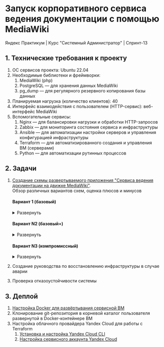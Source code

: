 # Запуск корпоративного сервиса ведения документации с помощью MediaWiki
Яндекс Практикум | Курс "Системный Администратор" | Спринт-13  

## 1. Технические требования к проекту

1. ОС сервисов проекта: Ubuntu 22.04
2. Необходимые библиотеки и фреймворки:
    1. MediaWiki (php)
    2. PostgreSQL — для хранения данных MediaWiki
    3. pg_dump — для регулярного резервного копирования базы данных
3. Планируемая нагрузка (количество клиентов): 40
4. Интерфейс взаимодействия с пользователем (HTTP-сервис): веб-интерфейс MediaWiki
5. Вспомогательные сервисы:
    1. Nginx — для балансировки нагрузки и обработки HTTP-запросов
    2. Zabbix — для мониторинга состояния сервиса и инфраструктуры
    3. Ansible — для автоматизации настройки серверов и управления конфигурацией инфраструктуры
    4. Terraform — для автоматизированного создания и управления ВМ (серверами)
    5. Python — для автоматизации рутинных процессов

## 2. Задачи

1. [Создание схемы развертываемого приложения "Cервиса ведения документации на движке MediaWiki"](Solution/2.1.%20App%20deployment%20schema.md "App deployment schema").  
Обзор различных вариантов схем, оценка плюсов и минусов

    #### Вариант 1 (базовый)
    
    <details>
    <summary>Развернуть</summary>   

    ##### Компоненты:
    1. VM-1 - Сервисная VM. Точка входа администратора, деплой, управление, проксирование запросов и мониторинг состояния приложения, запуск Python-скриптов.
        - Стек технологий: Ubuntu 22.04, proxy-Nginx, Zabbix-Server, Teraform, Ansible, Python-скрипты
        - [**Zabbix-server**](https://www.zabbix.com/documentation/current/en// "Zabbix-server используется для настройки мониторинга состояния работы приложения"). Мониторинг состояния приложения.
        - [**Teraform**](https://developer.hashicorp.com/terraform/docs "Teraform используется для автоматизированного развертывания виртуальных машин и пр. элементов сетевой инфраструктуры"). Автоматический деплой ВМ
        - [**Ansible**](https://docs.ansible.com/ "Ansible используется для автоматической настройки виртуальных машин и пр. элементов сетевой инфраструктуры"). Автоматическая конфигурация ВМ.
        - proxy-[**Nginx**](https://nginx.org/en/). HTTP-запросы пользователей перенаправляются на один из серверов MediaWiki (VM-2,3,4)
            - Вид proxy: обратный — HTTP-запросы пользователей перенаправляются на один из серверов MediaWiki (VM-2,3,4)
            - Метод балансировки: <a href="#" title="Каждый сервер в равной степени поочередно обрабатывает запрос)">Round Robin</a> без веса. 
    2. VM-2, 3, 4 - серверы MediaWiki
        - Стек технологий: Ubuntu 22.04, [MediaWiki](https://www.mediawiki.org/wiki/Documentation "движок для создания wiki-проектов (типа Википедии)")
    3. VM-5 - Primary PostgreSQL
        - Стек технологий: Ubuntu 22.04, [PostgreSQL](https://www.postgresql.org/), Streaming Replication
        - Обработка read/write запросов от серверов MediaWiki (VM-2, VM-3, VM-4)
        - Асинхронный Streaming Replication на Standby PostgreSQL (VM-6)
    4. VM-6 - Standby PostgreSQL
        - Стек технологий: Ubuntu 22.04, [PostgreSQL](https://www.postgresql.org/), Streaming Replication
        - Получение и поддержание реплики данных от Primary PostgreSQL (VM-5)
        - Регулярное создание дампов базы данных (pg_dump) на внешний жесткий диск (HDD-1)
    5. HDD-1 - PostgreSQL_dump
        - Хранение pg_dump, создаваемых на Standby PostgreSQL (VM-6)

    ##### Плюсы/минусы:
    - Плюсы:
        - Постоянный мониторинг состояния компонентов приложения
            - Zabbix-сервер проверяет состояние компонентов приложения и отправляет уведомления системному администратору
        - Отказоустойчивость серверов MediaWiki (VM-2, 3, 4)
            - В случае аварии на одном из серверов MediaWiki, обратный proxy-Nginx (VM-1) перенаправит запрос на доступный сервер. 
        - Отказоустойчивость БД
            - В случае аварии на Primary PostgreSQL (VM-5), системный администратор получает уведомление от Zabbix-server'а и переведет Standby PostgreSQL (VM-6) в режим работы Primary
        - Сохранность данных в БД
            - Полная актуальная копия Primary PostgreSQL (VM-5) с небольшой задержкой хранится на Standby PostgreSQL (VM-6) (задержка обусловлена асинхронным асинхронным Streaming Replication)
            - Регулярные резервные копии Standby PostgreSQL (VM-6), хранящиеся на внешнем жестком диске (HDD-1)
        - Сохранность структуры БД
            - Внешний жесткий диск (HDD-1) хранит несколько резервных копий Standby PostgreSQL (VM-6), что позволяет восстановить БД до определенной точки во времени в случае повреждения структуры на Primary PostgreSQL (VM-5) и Standby PostgreSQL (VM-6).

    - Минусы:
        - Авария на VM-1 - потенциальная точка отказа приложения (бутылочное горлышко)
            - Остановка proxy-Nginx приведет к недоступности для пользователей серверов MediaWiki (VM-2, 3, 4)
            - Остановка Zabbix-server'а остановит информирование системного администратора о состоянии работы приложения и лишит аналитики для оперативного ремонта
            - Возможное решение:
                - Дублирование функций VM-1
                    - Создание дополнительной VM с аналогичным стеком и настройками
                    - Настройка [**Keepalived**](https://keepalived.readthedocs.io/en/latest/ "Keepalived отслеживает состояние таргетных ВМ, и в случае необходимости, перенаправляет трафик на резерный cервер") на VM-1 и дублирующей VM для автоматического перенаправления трафика в случае аварии
        - Вероятность потери небольшой части последних записанных данных
            - Асинхронная репликация между Primary PostgreSQL (VM-5) и Standby PostgreSQL (VM-6) может причиной потери части данных в случае аварии на Primary PostgreSQL (VM-5)
            - Возможное решение:
                - Использование синхронной репликации данных между Primary PostgreSQL (VM-5) и Standby PostgreSQL (VM-6)  
                    - Данное решение способно замедлить общую скорость работы приложения.  
                    Стоит прибегать только в случае если критична потеря даже небольшого фрагмента последних записанных данных
        - Отсутствие автоматизированного алгоритма переключения ролей БД в случае аварии
            - Ручная процедура переключения Standby PostgreSQL (VM-6) в режим Primary, в случае аварии на Primary PostgreSQL (VM-5)
            - Ручная перенастройка серверов MediaWiki (VM-2, 3, 4) на работу с новой Primary БД
            - Возможное решение:
                - Настройка автоматического переключения режимов работы БД, настройка proxy для запросов серверов MediaWiki (VM-2, 3, 4) к БД
                    - Настройка [**Patroni**](https://patroni.readthedocs.io/en/latest/README.html "Patroni осуществляет auto-failover Standby_db в режим Primary, в случае аварии") на Primary (VM-5) и Standby PostgreSQL (VM-6) для автоматического переключения режимов работы БД (Patroni auto-failover)
                    - Настройка [**ZooKeeper**](https://zookeeper.apache.org/doc/r3.9.2/index.html "ZooKeeper отслеживает текущее состояние БД и координирует Patroni") на VM-1 для активации Patroni auto-failover
                    - Настройка [**HAProxy**](https://www.haproxy.org/ "Haproxy балансирует нагрузку между БД и автоматически перенаправляет трафик") на VM-1 для проксирования от серверов MediaWiki (VM-2, VM-3, VM-4) к БД
        - Повышенная нагрузка на Primary PostgreSQL (VM-5)
            - Все запросы от серверов MediaWiki (VM-2, 3, 4) обрабатывает Primary PostgreSQL (VM-5), что может стать причиной медленной работы сервиса
            - Возможное решение:
                - Настройка [**HAProxy**](https://www.haproxy.org/ "Haproxy балансирует нагрузку между БД и автоматически перенаправляет трафик") на VM-1 для проксирования от серверов MediaWiki (VM-2, VM-3, VM-4) к БД
                - Настройка Standby PostgreSQL (VM-6) в режим работы "read" для помощи Primary PostgreSQL (VM-5) в обработке части запросов
                - Добавление отдельного медиасервера для обработки медиафайлов

    ![Схема развертываемого приложения](/Solution/Mediafiles/2.1.%20App_deployment_schema_files/1.2.%20MediaWiki_app_schema.svg)   

    [Ссылка на .drawio-файл](/Solution/Mediafiles/2.1.%20App_deployment_schema_files/1.1.%20MediaWiki_app_schema.drawio)   

    </details> 

    #### Вариант N2 (базовый+)

    <details>
    <summary>Развернуть</summary>

    ##### Компоненты:
    1. VM-1, VM-2 - Сервисные VM. Точка входа администратора, деплой, управление, проксирование запросов и мониторинг состояния приложения, запуск Python-скриптов.
        - Стек технологий: Ubuntu 22.04, proxy-Nginx, Zabbix-Server, Teraform, Ansible, Keepalived, ZooKeeper, HAProxy, Python-скрипты
        - [**Zabbix-server**](https://www.zabbix.com/documentation/current/en// "Zabbix-server используется для настройки мониторинга состояния работы приложения"). Мониторинг состояния приложения.
        - [**Teraform**](https://developer.hashicorp.com/terraform/docs "Teraform используется для автоматизированного развертывания виртуальных машин и пр. элементов сетевой инфраструктуры"). Автоматический деплой ВМ
        - [**Ansible**](https://docs.ansible.com/ "Ansible используется для автоматической настройки виртуальных машин и пр. элементов сетевой инфраструктуры"). Автоматическая конфигурация ВМ.
        - proxy-[**Nginx**](https://nginx.org/en/). HTTP-запросы пользователей перенаправляются на один из серверов MediaWiki (VM-2,3,4)
            - Вид proxy: обратный — HTTP-запросы пользователей перенаправляются на один из серверов MediaWiki (VM-2,3,4)
            - Метод балансировки: <a href="#" title="Каждый сервер в равной степени поочередно обрабатывает запрос)">Round Robin</a> без веса. 
        - [**Keepalived**](https://keepalived.readthedocs.io/en/latest/ "Keepalived отслеживает состояние таргетных ВМ, и в случае необходимости, перенаправляет трафик на резерный cервер"). Мониторинг состояния VM. И перенаправление трафика на резерную VM, в случае аварии. Используется для дублирования функций Nginx
        - [**ZooKeeper**](https://zookeeper.apache.org/doc/r3.9.2/index.html "ZooKeeper отслеживает текущее состояние БД и координирует Patroni"). Управление Patroni auto-failover, установленного на Primary PostgreSQL (VM-6) и Standby PostgreSQL (VM-7)
        - [**HAProxy**](https://www.haproxy.org/ "Haproxy балансирует нагрузку между БД и автоматически перенаправляет трафик"). Проксирование запросов от серверов MediaWiki (VM-3, VM-4, VM-5) к одной из БД
            - Метод балансировки: без веса
                - Primary PostgreSQL (VM-6) - read/write
                - Standby PostgreSQL (VM-7) - read
    2. VM-3, 4, 5 - серверы MediaWiki
        - Стек технологий: Ubuntu 22.04, [MediaWiki](https://www.mediawiki.org/wiki/Documentation "движок для создания wiki-проектов (типа Википедии)")
    3. VM-6 - Primary PostgreSQL
        - Стек технологий: Ubuntu 22.04, [PostgreSQL](https://www.postgresql.org/), Streaming Replication, Patroni
        - Обработка read/write запросов от серверов MediaWiki (VM-3, VM-4, VM-5)
        - Асинхронный Streaming Replication на Standby PostgreSQL (VM-6)
        - [**Patroni**](https://patroni.readthedocs.io/en/latest/README.html "Patroni осуществляет auto-failover Standby_db в режим Primary, в случае аварии"). Автоматическая смена ролей Primary/StanBy, в случае аварии (Patroni auto-failover)
    4. VM-7 - Standby PostgreSQL
        - Стек технологий: Ubuntu 22.04, [PostgreSQL](https://www.postgresql.org/), Streaming Replication, Patroni
        - Обработка read запросов от серверов MediaWiki (VM-3, VM-4, VM-5)
        - Получение и поддержание реплики данных от Primary PostgreSQL (VM-6)
        - Регулярное создание дампов базы данных (pg_dump) на внешний жесткий диск (HDD-1)
        - [**Patroni**](https://patroni.readthedocs.io/en/latest/README.html "Patroni осуществляет auto-failover Standby_db в режим Primary, в случае аварии"). Автоматическая смена ролей Primary/StanBy, в случае аварии (Patroni auto-failover)
    5. HDD-1 - PostgreSQL_dump
        - Хранение pg_dump, создаваемых на Standby PostgreSQL (VM-7)

    ##### Плюсы/минусы:

    - Плюсы:
        - Zabbix-сервер проверяет состояние компонентов приложения и отправляет уведомления системному администратору 
        - Отказоустойчивость серверов MediaWiki (VM-3, 4, 5)
            - В случае аварии на одном из серверов MediaWiki, обратный proxy-Nginx (VM-1, 2) перенаправит запрос на доступный сервер. 
        - Отказоустойчивость БД
            - В случае аварии на Primary PostgreSQL (VM-5), произойдет автоматическое переключение режима Standby PostgreSQL (VM-6) на Primary
        - Сохранность данных в БД
            - Полная актуальная копия Primary PostgreSQL (VM-6) с небольшой задержкой хранится на Standby PostgreSQL (VM-7) (задержка обусловлена асинхронным асинхронным Streaming Replication)
            - Регулярные резервные копии Standby PostgreSQL (VM-7), хранящиеся на внешнем жестком диске (HDD-1)
        - Сохранность структуры БД
            - Внешний жесткий диск (HDD-1) хранит несколько резервных копий Standby PostgreSQL (VM-7), что позволяет восстановить БД до определенной точки во времени в случае повреждения структуры на Primary PostgreSQL (VM-6) и Standby PostgreSQL (VM-7)

    - Минусы:
        - Большой объём задействованных ресурсов
            - Предложенный вариант содержит большое колчество VM, что увеличивает расходы на поддержание инфраструктуры
        - Простой резерной ВМ при штатном режиме работы приложения
            - VM-2 дублирует функции VM-1 и не принимает участие в работе приложения до момента возникновения аварии
            - Возможное решение:
                - Настройка Nginx для балансировки запросов между VM-1 и VM-2, для равномерного распределения нагрузки
        - Вероятность потери небольшой части последних записанных данных
            - Асинхронная репликация между Primary PostgreSQL (VM-5) и Standby PostgreSQL (VM-6) может причиной потери части данных в случае аварии на Primary PostgreSQL (VM-5)
            - Возможное решение:
                - Использование синхронной репликации данных между Primary PostgreSQL (VM-5) и Standby PostgreSQL (VM-6)  
                    - Данное решение способно замедлить общую скорость работы приложения.  
                    Стоит прибегать только в случае если критична потеря даже небольшого фрагмента последних записанных данных
        - Отсутствие специализированного механизма работы с медиафайлами
            - Крупные медиафайлы могут замедлить работу приложения
            - Возможное решение:
                - Добавление отдельного медиасервера для обработки медиафайлов

    ![Схема развертываемого приложения](/Solution/Mediafiles/2.1.%20App_deployment_schema_files/2.2.%20MediaWiki_app_schema.svg)   

    [Ссылка на .drawio-файл](/Solution/Mediafiles/2.1.%20App_deployment_schema_files/2.1.%20MediaWiki_app_schema.drawio)   

    </details> 


    #### Вариант N3 (компромиссный)

    <details>
    <summary>Развернуть</summary>

    ##### Компоненты:
    1. VM-1 - Сервисная VM. Точка входа администратора, деплой, управление,запуск Python-скриптов.
        - Стек технологий: Alpine Linux, Docker, GitHub, Teraform, Ansible, Python-скрипты
        - [**Alpine Linux**](https://www.alpinelinux.org/ "Официальный сайт Alpine Linux"). Легковесный дистрибутив Linux для быстрого развёртывания готовой сервисной VM
        - [**Docker**](https://www.docker.com/). Сборка образа из заранее подготовленного Dokcker file и дальнейший запуск VM в контейнере.
        - [**GitHub**](https://github.com/). Система контроля версий. Репозиторий для хранения конфигураций
        - [**Teraform**](https://developer.hashicorp.com/terraform/docs "Teraform используется для автоматизированного развертывания виртуальных машин и пр. элементов сетевой инфраструктуры"). Автоматический деплой ВМ
        - [**Ansible**](https://docs.ansible.com/ "Ansible используется для автоматической настройки виртуальных машин и пр. элементов сетевой инфраструктуры"). Автоматическая конфигурация ВМ.


    2. VM-2, VM-3 - Проксирование запросов и мониторинг состояния приложения.
        - Стек технологий: Ubuntu 22.04, proxy-Nginx, Zabbix-Server, Keepalived, ZooKeeper, HAProxy
        - [**Zabbix-server**](https://www.zabbix.com/documentation/current/en// "Zabbix-server используется для настройки мониторинга состояния работы приложения"). Мониторинг состояния приложения.

        - proxy-[**Nginx**](https://nginx.org/en/). HTTP-запросы пользователей сначала проксируются между VM-2 и VM-3 (т.е. nginx может оставить запрос на текущей VM или передать дублирующей) и далее перенаправляются на один из серверов MediaWiki (VM-4,5,6)
            - Балансировка между VM-2 и VM-3
                - Вид proxy: обратный — HTTP-запросы пользователей остаются либо на текущей VM, либо проксируются на дублирующую
                - Метод балансировки: <a href="#" title="Каждый сервер в равной степени поочередно обрабатывает запрос)">Round Robin</a> без веса. 
            - Балансировка между (VM-2 или VM-3) и серверами MediaWiki
                - Вид proxy: обратный — HTTP-запросы пользователей перенаправляются на один из серверов MediaWiki (VM-4,5,6)
                - Метод балансировки: <a href="#" title="Каждый сервер в равной степени поочередно обрабатывает запрос)">Round Robin</a> с весом: 70% (VM-4), 15% (VM-5), 15% (VM-6)
        - [**Keepalived**](https://keepalived.readthedocs.io/en/latest/ "Keepalived отслеживает состояние таргетных ВМ, и в случае необходимости, перенаправляет трафик на резерный cервер"). Мониторинг состояния VM. И перенаправление трафика на резерную VM, в случае аварии. Используется для дублирования функций Nginx
        - [**ZooKeeper**](https://zookeeper.apache.org/doc/r3.9.2/index.html "ZooKeeper отслеживает текущее состояние БД и координирует Patroni"). Управление Patroni auto-failover, установленного на Primary PostgreSQL (VM-7) и Standby PostgreSQL (VM-8)
        - [**HAProxy**](https://www.haproxy.org/ "Haproxy балансирует нагрузку между БД и автоматически перенаправляет трафик"). Проксирование запросов от серверов MediaWiki (VM-4,5,6) к одной из БД
            - Метод балансировки: без веса
                - Primary PostgreSQL (VM-5) - read/write
                - Standby PostgreSQL (VM-6) - read


    3. VM-4 - сервер MediaWiki
        - Стек технологий: Ubuntu 22.04, [MediaWiki](https://www.mediawiki.org/wiki/Documentation "движок для создания wiki-проектов (типа Википедии)")

    4. VM-5 - сервер MediaWiki, Primary PostgreSQL
        - Стек технологий: Ubuntu 22.04, [MediaWiki](https://www.mediawiki.org/wiki/Documentation "движок для создания wiki-проектов (типа Википедии)"), [PostgreSQL](https://www.postgresql.org/), Streaming Replication, [Patroni](https://patroni.readthedocs.io/en/latest/README.html "Patroni осуществляет auto-failover Standby_db в режим Primary, в случае аварии")
        - Обработка read/write запросов от серверов MediaWiki (VM-4,5,6)
        - Асинхронный Streaming Replication на Standby PostgreSQL (VM-6)
        - [**Patroni**](https://patroni.readthedocs.io/en/latest/README.html "Patroni осуществляет auto-failover Standby_db в режим Primary, в случае аварии"). Автоматическая смена ролей Primary/StanBy, в случае аварии (Patroni auto-failover)

    5. VM-6 - сервер MediaWiki, Standby PostgreSQL
        - Стек технологий: Ubuntu 22.04, [MediaWiki](https://www.mediawiki.org/wiki/Documentation "движок для создания wiki-проектов (типа Википедии)"), [PostgreSQL](https://www.postgresql.org/), Streaming Replication, [Patroni](https://patroni.readthedocs.io/en/latest/README.html "Patroni осуществляет auto-failover Standby_db в режим Primary, в случае аварии")
        - Обработка read запросов от серверов MediaWiki (VM-4,5,6)
        - Получение и поддержание реплики данных от Primary PostgreSQL (VM-5)
        - Регулярное создание дампов базы данных (pg_dump) на внешний жесткий диск (HDD-1)
        - [**Patroni**](https://patroni.readthedocs.io/en/latest/README.html "Patroni осуществляет auto-failover Standby_db в режим Primary, в случае аварии"). Автоматическая смена ролей Primary/StanBy, в случае аварии (Patroni auto-failover)
    6. HDD-1 - PostgreSQL_dump
        - Хранение pg_dump, создаваемых на Standby PostgreSQL (VM-6)


    ##### Плюсы/минусы:

    - Плюсы:
        - Меньшее количество VM (по сравнению с другими вариантами) снижает расходы на поддержание инфраструктуры
        - Zabbix-сервер проверяет состояние компонентов приложения и отправляет уведомления системному администратору 
        - Отказоустойчивость серверов MediaWiki (VM-3, 4, 5)
            - В случае аварии на одном из серверов MediaWiki, обратный proxy-Nginx (VM-1, 2) перенаправит запрос на доступный сервер. 
        - Отказоустойчивость БД
            - В случае аварии на Primary PostgreSQL (VM-4), произойдет автоматическое переключение режима Standby PostgreSQL (VM-5) на Primary
        - Сохранность данных в БД
            - Полная актуальная копия Primary PostgreSQL (VM-4) с небольшой задержкой хранится на Standby PostgreSQL (VM-5) (задержка обусловлена асинхронным асинхронным Streaming Replication)
            - Регулярные резервные копии Standby PostgreSQL (VM-5), хранящиеся на внешнем жестком диске (HDD-1)
        - Сохранность структуры БД
            - Внешний жесткий диск (HDD-1) хранит несколько резервных копий Standby PostgreSQL (VM-5), что позволяет восстановить БД до определенной точки во времени в случае повреждения структуры на Primary PostgreSQL (VM-4) и Standby PostgreSQL (VM-5)

    - Минусы:
        - Сложная схема приложения
            - Предложенный содержит в себе сложную для настройки схему взаимодействия между VM
        - Вероятность потери небольшой части последних записанных данных
            - Асинхронная репликация между Primary PostgreSQL (VM-5) и Standby PostgreSQL (VM-6) может причиной потери части данных в случае аварии на Primary PostgreSQL (VM-5)
            - Возможное решение:
                - Использование синхронной репликации данных между Primary PostgreSQL (VM-5) и Standby PostgreSQL (VM-6)  
                    - Данное решение способно замедлить общую скорость работы приложения.  
                    Стоит прибегать только в случае если критична потеря даже небольшого фрагмента последних записанных данных
        - Вероятность медленной работы приложения из-за
            - Предложенный вариант подразумевает, что VM будут выполнять несколько задач, что может негативно сказаться на отказоусточивости и скорости работы приложения
            - Возможное решение:
                - Распределение функционала на разные VM
        - Отсутствие специализированного механизма работы с медиафайлами
            - Крупные медиафайлы могут замедлить работу приложения
            - Возможное решение:
                - Добавление отдельного медиасервера для обработки медиафайлов


    ![Схема развертываемого приложения](/Solution/Mediafiles/2.1.%20App_deployment_schema_files/3.2.%20MediaWiki_app_schema.svg)   

    [Ссылка на .drawio-файл](/Solution/Mediafiles/2.1.%20App_deployment_schema_files/3.1.%20MediaWiki_app_schema.drawio)   

    </details> 





2. Создание руководства по восстановлению инфраструктуры в случае аварии
3. Проверка отказоустойчивости системы

## 3. Деплой

1. [Настройка Docker для развёртывания сервисной ВМ](Solution/3.1.%20Service%20VM%20Docker%20setup.md "Docker setup for deploying a service VM")
2. Клонирование git-репозитория в корневой каталог пользователя развернутой в Docker-контейнере ВМ
3. Настройка облачного провайдера Yandex Cloud для работы с Terraform
    1. [Установка и настройка Yandex Cloud CLI](Solution/3.3.1.%20YС%20CLI%20installation&configuration.md)
    2. [Настройка сервисного аккаунта Yandex Cloud](Solution/3.3.2.%20YC%20service%20account%20configuration.md)



